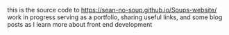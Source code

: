 this is the source code to https://sean-no-soup.github.io/Soups-website/
work in progress serving as a portfolio, sharing useful links, and some blog posts as I learn more about front end development


